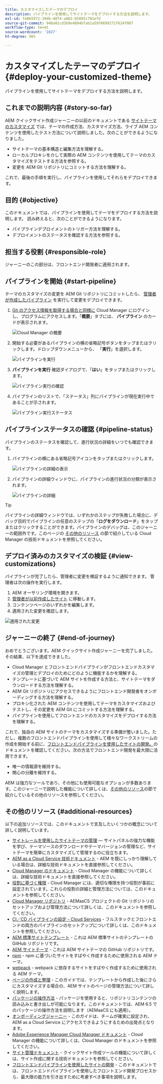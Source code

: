 ```yaml
---
title: カスタマイズしたテーマのデプロイ
description: パイプラインを使用してサイトテーマをデプロイする方法を説明します。
exl-id: fe065972-39db-4074-a802-85895c701efd
source-git-commit: 940a01cd3b9e4804bfab1a5970699271f624f087
workflow-type: tm+mt
source-wordcount: '1027'
ht-degree: 96%

---
```


# カスタマイズしたテーマのデプロイ {#deploy-your-customized-theme}

パイプラインを使用してサイトテーマをデプロイする方法を説明します。

## これまでの説明内容 {#story-so-far}

AEM クイックサイト作成ジャーニーの以前のドキュメントである [サイトテーマのカスタマイズ](customize-theme.md) では、テーマの作成方法、カスタマイズ方法、ライブ AEM コンテンツを使用したテスト方法について説明しました。次のことができるようになりました。

* サイトテーマの基本構造と編集方法を理解する。
* ローカルプロキシを介して実際の AEM コンテンツを使用してテーマのカスタマイズをテストする方法を参照する。
* 変更を AEM Git リポジトリにコミットする方法を理解する。

これで、最後の手順を実行し、パイプラインを使用してそれらをデプロイできます。

## 目的 {#objective}

このドキュメントでは、パイプラインを使用してテーマをデプロイする方法を説明します。 読み終えると、次のことができるようになります。

* パイプラインデプロイメントのトリガー方法を理解する。
* デプロイメントのステータスを確認する方法を参照する。

## 担当する役割 {#responsible-role}

ジャーニーのこの部分は、フロントエンド開発者に適用されます。

## パイプラインを開始 {#start-pipeline}

テーマのカスタマイズの変更を AEM Git リポジトリにコミットしたら、 [管理者が作成したパイプライン](pipeline-setup.md) を実行して変更をデプロイできます。

1. [Git のアクセス情報を取得する場合と同様に](retrieve-access.md) Cloud Manager にログインし、プログラムにアクセスします。「**概要**」タブには、 **パイプライン** のカードが表示されます。

   ![Cloud Manager の概要](assets/cloud-manager-overview.png)

1. 開始する必要があるパイプラインの横の省略記号ボタンをタップまたはクリックします。ドロップダウンメニューから、 「**実行**」を選択します。

   ![パイプラインを実行](assets/run-pipeline.png)

1. **パイプラインを実行** 確認ダイアログで、「**はい**」をタップまたはクリックします。

   ![パイプライン実行の確認](assets/pipeline-confirm.png)

1. パイプラインのリストで、「ステータス」列にパイプラインが現在実行中であることが示されます。

   ![パイプライン実行ステータス](assets/pipeline-running.png)

## パイプラインステータスの確認 {#pipeline-status}

パイプラインのステータスを確認して、進行状況の詳細をいつでも確認できます。

1. パイプラインの横にある省略記号アイコンをタップまたはクリックします。

   ![パイプラインの詳細の表示](assets/view-pipeline-details.png)

1. パイプラインの詳細ウィンドウに、パイプラインの進行状況の分類が表示されます。

   ![パイプラインの詳細](assets/pipeline-details.png)

>[!TIP]
>
>パイプラインの詳細ウィンドウでは、いずれかのステップが失敗した場合に、デバッグ目的でパイプラインの任意のステップの「**ログをダウンロード**」をタップまたはクリックすることができます。パイプラインのデバッグは、このジャーニーの範囲外です。このページの [その他のリソース](#additional-resources) の節で紹介している Cloud Manager の技術ドキュメントを参照してください。

## デプロイ済みのカスタマイズの検証 {#view-customizations}

パイプラインが完了したら、管理者に変更を検証するように通知できます。 管理者は次の操作を実行します。

1. AEM オーサリング環境を開きます。
1. [管理者が以前作成したサイト](create-site.md) に移動します。
1. コンテンツページのいずれかを編集します。
1. 適用された変更を確認します。

![適用された変更](assets/changes-applied.png)

## ジャーニーの終了 {#end-of-journey}

おめでとうございます。AEM クイックサイト作成ジャーニーを完了しました。 その結果、以下を達成できました。

* Cloud Manager とフロントエンドパイプラインがフロントエンドカスタマイズの管理とデプロイのためにどのように機能するかを理解する。
* テンプレートに基づいて AEM サイトを作成する方法と、サイトテーマをダウンロードする方法を理解する。
* AEM Git リポジトリにアクセスできるようにフロントエンド開発者をオンボーディングする方法を理解する。
* プロキシ化された AEM コンテンツを使用してテーマをカスタマイズおよびテストし、その変更を AEM Git にコミットする方法を理解する。
* パイプラインを使用してフロントエンドのカスタマイズをデプロイする方法を理解する。

これで、独自の AEM サイトのテーマをカスタマイズする準備が整いました。ただし、複数のフロントエンドパイプラインを使用して様々なワークストリームの作成を開始する前に、[フロントエンドパイプラインを使用したサイトの開発。](/help/implementing/developing/introduction/developing-with-front-end-pipelines.md)のドキュメントを確認してください。次の方法でフロントエンド開発を最大限に活用できます。

* 唯一の情報源を維持する。
* 関心の分離を維持する。

AEM は強力なツールであり、その他にも使用可能なオプションが多数あります。このジャーニーで説明した機能について詳しくは、[その他のリソース](#additional-resources)の節で紹介しているその他のリソースを参照してください。

## その他のリソース {#additional-resources}

以下の追加リソースでは、このドキュメントで言及したいくつかの概念について詳しく説明しています。

* [サイトレールを使用したサイトテーマの管理](/help/sites-cloud/administering/site-creation/site-rail.md)  — サイトパネルの強力な機能を学び、テーマソースのダウンロードやテーマバージョンの管理など、サイトテーマを簡単にカスタマイズして管理するのに役立ちます。
* [AEM as a Cloud Service 技術ドキュメント](https://experienceleague.adobe.com/docs/experience-manager-cloud-service.html?lang=ja) - AEM を既にしっかり理解している場合は、詳細な技術ドキュメントを直接参照してください。
* [Cloud Manager のドキュメント](https://experienceleague.adobe.com/docs/experience-manager-cloud-service/onboarding/onboarding-concepts/cloud-manager-introduction.html?lang=ja) - Cloud Manager の機能について詳しくは、詳細な技術ドキュメントを直接参照してください。
* [役割に基づく権限](https://experienceleague.adobe.com/docs/experience-manager-cloud-manager/using/requirements/role-based-permissions.html?lang=ja) - Cloud Manager には、適切な権限を持つ役割が事前に設定されています。これらの役割の詳細と管理方法については、このドキュメントを参照してください。
* [Cloud Manager リポジトリ](/help/implementing/cloud-manager/managing-code/cloud-manager-repositories.md) - AEMaaCS プロジェクトの Git リポジトリのセットアップおよび管理方法について詳しくは、このドキュメントを参照してください。
* [CI／CD パイプラインの設定 - Cloud Services](/help/implementing/cloud-manager/configuring-pipelines/introduction-ci-cd-pipelines.md) - フルスタックとフロントエンドの両方のパイプラインのセットアップについて詳しくは、このドキュメントを参照してください。
* [AEM 標準サイトテンプレート](https://github.com/adobe/aem-site-template-standard) - これは AEM 標準サイトのテンプレートの GitHub リポジトリです。
* [AEM サイトテーマ](https://github.com/adobe/aem-site-template-standard-theme-e2e) - これは AEM サイトテーマの GitHub リポジトリです。
* [npm](https://www.npmjs.com) - npm に基づいたサイトをすばやく作成するために使用される AEM テーマ。
* [webpack](https://webpack.js.org) - webpack に依存するサイトをすばやく作成するために使用される AEM テーマ。
* [ページの作成と整理](/help/sites-cloud/authoring/fundamentals/organizing-pages.md) - このガイドでは、テンプレートから作成した後にさらにカスタマイズする場合の、AEM サイトのページの管理方法について詳しく説明します。
* [パッケージの操作方法](/help/implementing/developing/tools/package-manager.md) - パッケージを使用すると、リポジトリコンテンツの読み込みと書き出しが可能になります。このドキュメントでは、AEM 6.5 でのパッケージの操作方法を説明します（AEMaaCS にも適用）。
* [オンボーディングジャーニー](/help/journey-onboarding/home.md) - このガイドは、チームが確実に設定され、AEM as a Cloud Service にアクセスできるようにするための出発点となります。
* [Adobe Experience Manager Cloud Manager ドキュメント](https://experienceleague.adobe.com/docs/experience-manager-cloud-manager/using/introduction-to-cloud-manager.html?lang=ja) - Cloud Manager の機能について詳しくは、Cloud Manager のドキュメントを参照してください。
* [サイト管理ドキュメント](/help/sites-cloud/administering/site-creation/create-site.md) - クイックサイト作成ツールの機能について詳しくは、サイト作成に関する技術ドキュメントを参照してください。
* [フロントエンドパイプラインを使用したサイトの開発](/help/implementing/developing/introduction/developing-with-front-end-pipelines.md) - このドキュメントでは、フロントエンドパイプラインを使用したフロントエンド開発プロセスから、最大限の能力を引き出すために考慮すべき事項を説明します。
